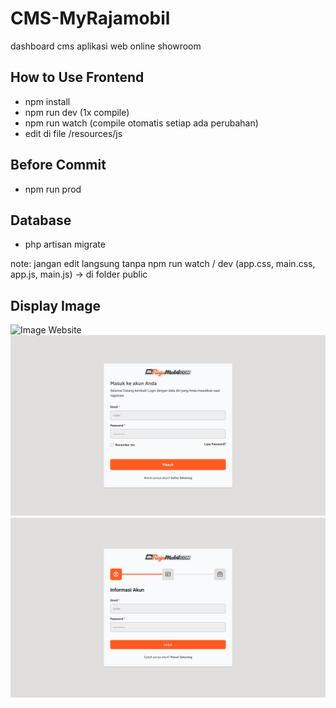 # CMS-MyRajamobil
dashboard cms aplikasi web online showroom

## How to Use Frontend

- npm install
- npm run dev (1x compile)
- npm run watch (compile otomatis setiap ada perubahan)
- edit di file /resources/js

## Before Commit
 - npm run prod

## Database
 - php artisan migrate

note: jangan edit langsung tanpa npm run watch / dev (app.css, main.css, app.js, main.js) -> di folder public


## Display Image

<img src="./screenshot-1.png" alt="Image Website">

<img src="./screenshot-2.png" alt="Image Website">
<img src="./screenshot-3.png" alt="Image Website">